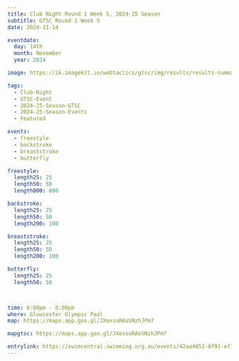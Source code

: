 ```yaml
---
title: Club Night Round 1 Week 5, 2024-25 Season
subtitle: GTSC Round 1 Week 5
date: 2024-11-14

eventdate:
  day: 14th
  month: November
  year: 2024

image: https://ik.imagekit.io/webtactics/gtsc/img/results/results-summary-5.jpg

tags:
  - Club-Night
  - GTSC-Event
  - 2024-25-Season-GTSC
  - 2024-25-Season-Events
  - Featured

events:
  - freestyle
  - backstroke
  - breaststroke
  - butterfly

freestyle:
  length25: 25
  length50: 50
  length800: 800

backstroke:
  length25: 25
  length50: 50
  length200: 100

breaststroke:
  length25: 25
  length50: 50
  length200: 100

butterfly:
  length25: 25
  length50: 50



time: 6:00pm - 8:00pm
where: Gloucester Olympic Pool
map: https://maps.app.goo.gl/JXexsoRAoSNzhJPm7

mapgtsc: https://maps.app.goo.gl/JXexsoRAoSNzhJPm7

entrylink: https://swimcentral.swimming.org.au/events/42aa4851-0f91-ef11-8a69-000d3ad2172a/detail
---
```





